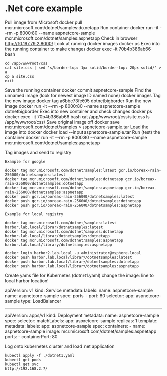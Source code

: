 .Net core example
==================

Pull image from Microsoft
	docker pull mcr.microsoft.com/dotnet/samples:dotnetapp
Run container
	docker run -it --rm -p 8000:80 --name aspnetcore-sample mcr.microsoft.com/dotnet/samples:aspnetapp
Check in browser
	http://10.197.79.2:8000/
Look at running docker images
	docker ps
Exec into the running container to make changes
	docker exec -it 70b4b386ab66        bash

	cd /app/wwwroot/css
	cat site.css | sed 's/border-top: 1px solid/border-top: 20px solid/' > a
	cp a site.css
	exit
Save the running container
	docker commit aspnetcore-sample
Find the unnamed image (look for newest image ID named none)
	docker images
Tag the new image
	docker tag a6bbe73fe605 dotnetbigborder
Run the new image
	docker run -it --rm -p 8000:80 --name aspnetcore-sample dotnetbigborder 
Exec into new container and check changes
	docker ps
	docker exec -it 70b4b386ab66        bash
	cat /app/wwwroot/css/site.css
	ls /app/wwwroot/css/
Save original image off
	docker save mcr.microsoft.com/dotnet/samples > aspnetcore-sample.tar
Load the image into docker
	docker load --input aspnetcore-sample.tar
Run (test) the container
	docker run -it --rm -p 8000:80 --name aspnetcore-sample mcr.microsoft.com/dotnet/samples:aspnetapp

Tag images and send to registry

	Example for google

	docker tag mcr.microsoft.com/dotnet/samples:latest gcr.io/boreax-rain-256000/dotnetsamples:latest
	docker tag mcr.microsoft.com/dotnet/samples:dotnetapp gcr.io/boreax-rain-256000/dotnetsamples:dotnetapp
	docker tag mcr.microsoft.com/dotnet/samples:aspnetapp gcr.io/boreax-rain-256000/dotnetsamples:aspnetapp
	docker push gcr.io/boreax-rain-256000/dotnetsamples:latest
	docker push gcr.io/boreax-rain-256000/dotnetsamples:dotnetapp
	docker push gcr.io/boreax-rain-256000/dotnetsamples:aspnetapp

	Example for local registry

	docker tag mcr.microsoft.com/dotnet/samples:latest harbor.lab.local/librar/dotnetsamples:latest
	docker tag mcr.microsoft.com/dotnet/samples:dotnetapp harbor.lab.local/librar/dotnetsamples:dotnetapp
	docker tag mcr.microsoft.com/dotnet/samples:aspnetapp harbor.lab.local/library/dotnetsamples:aspnetapp

	docker login harbor2.lab.local -u administrator@vsphere.local
	docker push harbor.lab.local/library/dotnetsamples:latest
	docker push harbor.lab.local/library/dotnetsamples:dotnetapp
	docker push harbor.lab.local/library/dotnetsamples:aspnetapp


Create yams file for Kubernetes (dotnet1.yaml)
	change the image: line to local harbor location!

apiVersion: v1
kind: Service
metadata:
  labels:
    name: aspnetcore-sample
  name: aspnetcore-sample
spec:
  ports:
    - port: 80
  selector:
    app: aspnetcore-sample
  type: LoadBalancer

---
apiVersion: apps/v1
kind: Deployment
metadata:
  name: aspnetcore-sample
spec:
  selector:
    matchLabels:
      app: aspnetcore-sample
  replicas: 1
  template:
    metadata:
      labels:
        app: aspnetcore-sample
    spec:
      containers:
      - name: aspnetcore-sample
        image: mcr.microsoft.com/dotnet/samples:aspnetapp
        ports:
        - containerPort: 80

 
Log onto kubernetes cluster and load .net application
	

	kubectl apply -f ./dotnet1.yaml
	kubectl get pods
	kubectl get svc
	http://192.168.2.7/

